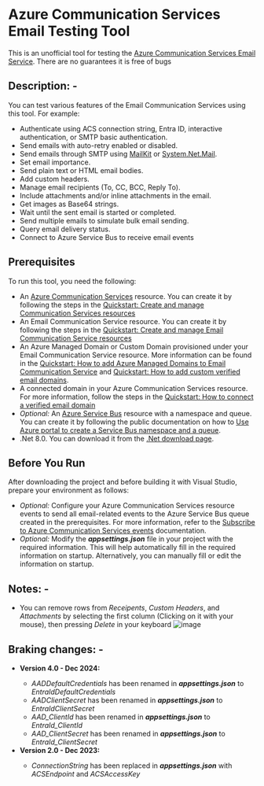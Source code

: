 # Azure Communication Services Email Testing Tool
 This is an unofficial tool for testing the [Azure Communication Services Email Service](https://learn.microsoft.com/en-us/azure/communication-services/concepts/email/prepare-email-communication-resource). There are no guarantees it is free of bugs

## Description: -
You can test various features of the Email Communication Services using this tool. For example:
+ Authenticate using ACS connection string, Entra ID, interactive authentication, or SMTP basic authentication.
+ Send emails with auto-retry enabled or disabled.
+ Send emails through SMTP using [MailKit](https://www.nuget.org/packages/MailKit/) or [System.Net.Mail](https://learn.microsoft.com/en-us/dotnet/api/system.net.mail?view=net-8.0).
+ Set email importance.
+ Send plain text or HTML email bodies.
+ Add custom headers.
+ Manage email recipients (To, CC, BCC, Reply To).
+ Include attachments and/or inline attachments in the email.
+ Get images as Base64 strings.
+ Wait until the sent email is started or completed.
+ Send multiple emails to simulate bulk email sending.
+ Query email delivery status.
+ Connect to Azure Service Bus to receive email events
   
## Prerequisites
To run this tool, you need the following:
+ An [Azure Communication Services](https://learn.microsoft.com/en-us/azure/communication-services/overview) resource. You can create it by following the steps in the [Quickstart: Create and manage Communication Services resources](https://learn.microsoft.com/en-us/azure/communication-services/quickstarts/create-communication-resource?tabs=windows&pivots=platform-azp)
+  An Email Communication Service resource. You can create it by following the steps in the [Quickstart: Create and manage Email Communication Service resources](https://learn.microsoft.com/en-us/azure/communication-services/quickstarts/email/create-email-communication-resource?pivots=platform-azp)
+  An Azure Managed Domain or Custom Domain provisioned under your Email Communication Service resource. More information can be found in the [Quickstart: How to add Azure Managed Domains to Email Communication Service](https://learn.microsoft.com/en-us/azure/communication-services/quickstarts/email/add-azure-managed-domains?pivots=platform-azp) and [Quickstart: How to add custom verified email domains](https://learn.microsoft.com/en-us/azure/communication-services/quickstarts/email/add-custom-verified-domains?pivots=platform-azp).
+  A connected domain in your Azure Communication Services resource. For more information, follow the steps in the [Quickstart: How to connect a verified email domain](https://learn.microsoft.com/en-us/azure/communication-services/quickstarts/email/connect-email-communication-resource?pivots=programming-language-rest)
+ <i>Optional:</i> An [Azure Service Bus](https://learn.microsoft.com/en-us/azure/service-bus-messaging/service-bus-messaging-overview) resource with a namespace and queue. You can create it by following the public documentation on how to [Use Azure portal to create a Service Bus namespace and a queue](https://learn.microsoft.com/en-us/azure/service-bus-messaging/service-bus-quickstart-portal).
+ .Net 8.0. You can download it from the [.Net download page](https://dotnet.microsoft.com/en-us/download/dotnet).

## Before You Run
After downloading the project and before building it with Visual Studio, prepare your environment as follows:
+ <i>Optional:</i> Configure your Azure Communication Services resource events to send all email-related events to the Azure Service Bus queue created in the prerequisites. For more information, refer to the [Subscribe to Azure Communication Services events](https://learn.microsoft.com/en-us/azure/communication-services/quickstarts/events/subscribe-to-events?pivots=platform-azp) documentation.
+ <i>Optional:</i> Modify the <i>**appsettings.json**</i> file in your project with the required information. This will help automatically fill in the required information on startup. Alternatively, you can manually fill or edit the information on startup.


## Notes: -
+ You can remove rows from <i>Receipents</i>, <i>Custom Headers</i>, and <i>Attachments</i> by selecting the first column (Clicking on it with your mouse), then pressing <i>Delete</i> in your keyboard
![image](https://user-images.githubusercontent.com/36260446/230054474-9f774804-cbe6-4b6f-a59d-97a964ee3267.png)

## Braking changes: -
<ul>
  <li><b>Version 4.0 - Dec 2024:</b></li>
 <ul>
  <li><i>AADDefaultCredentials</i> has been renamed in <i><b>appsettings.json</b></i> to <i>EntraIdDefaultCredentials</i></li>
  <li><i>AADClientSecret</i> has been renamed in <i><b>appsettings.json</b></i> to <i>EntraIdClientSecret</i></li>
  <li><i>AAD_ClientId</i> has been renamed in <i><b>appsettings.json</b></i> to <i>EntraId_ClientId</i></li>
  <li><i>AAD_ClientSecret</i> has been renamed in <i><b>appsettings.json</b></i> to <i>EntraId_ClientSecret</i></li>
 </ul>
 <li><b>Version 2.0 - Dec 2023:</b></li>
 <ul>
  <li><i>ConnectionString</i> has been replaced in <i><b>appsettings.json</b></i> with <i>ACSEndpoint</i> and <i>ACSAccessKey</i></li>
 </ul>
</ul>
